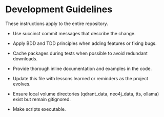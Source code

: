 # Development Guidelines

These instructions apply to the entire repository.

- Use succinct commit messages that describe the change.
- Apply BDD and TDD principles when adding features or fixing bugs.
- Cache packages during tests when possible to avoid redundant downloads.
- Provide thorough inline documentation and examples in the code.
- Update this file with lessons learned or reminders as the project evolves.

- Ensure local volume directories (qdrant_data, neo4j_data, tts, ollama) exist but remain gitignored.
- Make scripts executable.
